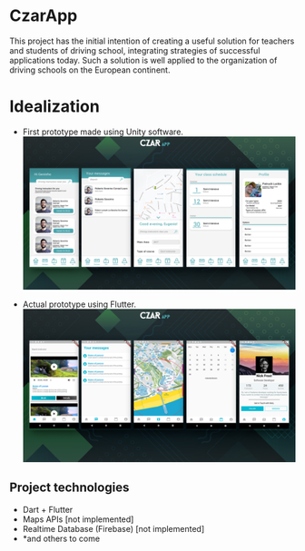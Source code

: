 # CzarApp

This project has the initial intention of creating a useful solution for teachers and students of driving school, integrating strategies of successful applications today. Such a solution is well applied to the organization of driving schools on the European continent. 

# Idealization
 - First prototype made using Unity software.
![CzarAppScreensV2](https://github.com/RuanPS01/CzarApp/blob/master/OTHER_FILES/Images/CzarAppScreensV2.png?raw=true)


 - Actual prototype using Flutter.
![CzarAppScreensFlutter](https://github.com/RuanPS01/CzarApp/blob/master/OTHER_FILES/Images/CzarAppScreensFlutter.png?raw=true)

## Project technologies
 - Dart + Flutter
 - Maps APIs [not implemented]
 - Realtime Database (Firebase) [not implemented]
 - *and others to come